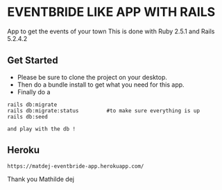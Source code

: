 # EVENTBRIDE LIKE APP WITH RAILS

App to get the events of your town
This is done with Ruby 2.5.1 and Rails 5.2.4.2

## Get Started

* Please be sure to clone the project on your desktop.
* Then do a bundle install to get what you need for this app.
* Finally do a 
``` 
rails db:migrate
rails db:migrate:status         #to make sure everything is up
rails db:seed

and play with the db !
```
## Heroku

```
https://matdej-eventbride-app.herokuapp.com/
```

Thank you
Mathilde dej
